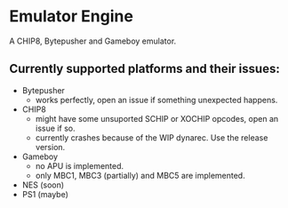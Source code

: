 # Emulator Engine

A CHIP8, Bytepusher and Gameboy emulator.

## Currently supported platforms and their issues:
- Bytepusher
    - works perfectly, open an issue if something unexpected happens.
- CHIP8 
    - might have some unsuported SCHIP or XOCHIP opcodes, open an issue if so.
    - currently crashes because of the WIP dynarec. Use the release version.
- Gameboy
    - no APU is implemented.
    - only MBC1, MBC3 (partially) and MBC5 are implemented.
- NES (soon)
- PS1 (maybe)

